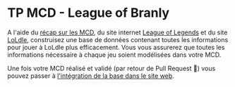 # TP MCD - League of Branly

A l'aide du [récap sur les MCD](MCD.md), du site internet [League of Legends](https://www.leagueoflegends.com/fr-fr/) et du site [LoLdle](loldle.net), construisez une base de données contenant toutes les informations pour jouer à LoLdle plus efficacement.
Vous vous assurerez que toutes les informations nécessaire à chaque jeu soient modélisées dans votre MCD.

Une fois votre MCD réalisé et validé (par retour de Pull Request 👀) vous pouvez passer à [l'intégration de la base dans le site web](TP_integration_MCD.md).
